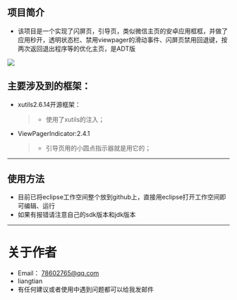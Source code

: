 ## 项目简介
* 该项目是一个实现了闪屏页，引导页，类似微信主页的安卓应用框框，并做了应用秒开，透明状态栏、禁用viewpager的滑动事件、闪屏页禁用回退键，按两次返回退出程序等的优化主页，是ADT版

![](https://i.imgur.com/1IvW7nK.gif)

## 主要涉及到的框架：

* xutils2.6.14开源框架：
  > * 使用了xutils的注入；
* ViewPagerIndicator:2.4.1
  > * 引导页用的小圆点指示器就是用它的；

----
## 使用方法
* 目前已将eclipse工作空间整个放到github上，直接用eclipse打开工作空间即可编辑、运行
* 如果有报错请注意自己的sdk版本和jdk版本


----
# 关于作者
* Email： <78602765@qq.com>
* liangtian
* 有任何建议或者使用中遇到问题都可以给我发邮件
